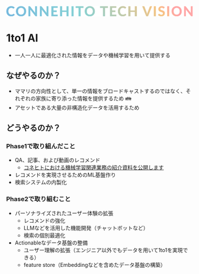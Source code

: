 ![Connehito Tech Vision](../image/txt_tech.png)

# 1to1 AI

* 一人一人に最適化された情報をデータや機械学習を用いて提供する

## なぜやるのか？

* ママリの方向性として、単一の情報をブロードキャストするのではなく、それぞれの家族に寄り添った情報を提供するため :family:
* アセットである大量の非構造化データを活用するため

## どうやるのか？

### Phase1で取り組んだこと

* QA、記事、および動画のレコメンド
  * [コネヒトにおける機械学習関連業務の紹介資料を公開します
](https://tech.connehito.com/entry/ml_data_info)
* レコメンドを実現させるためのML基盤作り
* 検索システムの内製化

### Phase2で取り組むこと

* パーソナライズされたユーザー体験の拡張
  * レコメンドの強化
  * LLMなどを活用した機能開発（チャットボットなど）
  * 検索の個別最適化
* Actionableなデータ基盤の整備
  * ユーザー理解の拡張（エンジニア以外でもデータを用いて1to1を実現できる）
  * feature store（Embeddingなどを含めたデータ基盤の構築）
